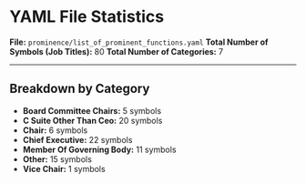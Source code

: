 # YAML File Statistics
**File:** `prominence/list_of_prominent_functions.yaml`
**Total Number of Symbols (Job Titles):** 80
**Total Number of Categories:** 7

---
## Breakdown by Category
- **Board Committee Chairs:** 5 symbols
- **C Suite Other Than Ceo:** 20 symbols
- **Chair:** 6 symbols
- **Chief Executive:** 22 symbols
- **Member Of Governing Body:** 11 symbols
- **Other:** 15 symbols
- **Vice Chair:** 1 symbols